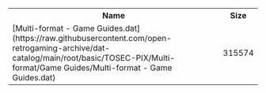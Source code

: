 <table>
<tr><th>Name</th><th>Size</th></tr>
<tr><td>
[Multi-format - Game Guides.dat](https://raw.githubusercontent.com/open-retrogaming-archive/dat-catalog/main/root/basic/TOSEC-PIX/Multi-format/Game Guides/Multi-format - Game Guides.dat)
</td><td>315574</td></tr>
</table>
